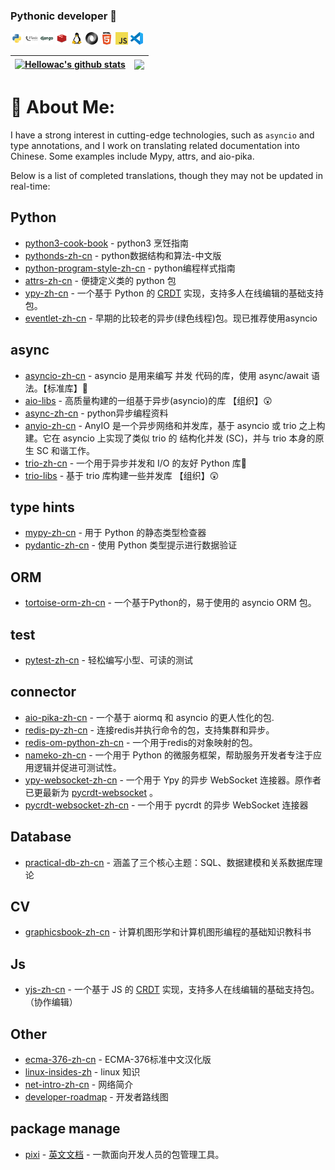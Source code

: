 ### Pythonic developer 👋

<code><img height="20" src="https://raw.githubusercontent.com/github/explore/80688e429a7d4ef2fca1e82350fe8e3517d3494d/topics/python/python.png"></code>
<code><img height="20" src="https://raw.githubusercontent.com/github/explore/80688e429a7d4ef2fca1e82350fe8e3517d3494d/topics/flask/flask.png"></code>
<code><img height="20" src="https://raw.githubusercontent.com/github/explore/80688e429a7d4ef2fca1e82350fe8e3517d3494d/topics/django/django.png"></code>
<code><img height="20" src="https://raw.githubusercontent.com/github/explore/80688e429a7d4ef2fca1e82350fe8e3517d3494d/topics/redis/redis.png"></code>
<code><img height="20" src="https://raw.githubusercontent.com/github/explore/80688e429a7d4ef2fca1e82350fe8e3517d3494d/topics/linux/linux.png"></code>
<code><img height="20" src="https://raw.githubusercontent.com/github/explore/80688e429a7d4ef2fca1e82350fe8e3517d3494d/topics/json/json.png"></code>
<code><img height="20" src="https://raw.githubusercontent.com/github/explore/80688e429a7d4ef2fca1e82350fe8e3517d3494d/topics/html/html.png"></code>
<code><img height="20" src="https://raw.githubusercontent.com/github/explore/80688e429a7d4ef2fca1e82350fe8e3517d3494d/topics/javascript/javascript.png"></code>
<code><img height="20" src="https://raw.githubusercontent.com/github/explore/80688e429a7d4ef2fca1e82350fe8e3517d3494d/topics/visual-studio-code/visual-studio-code.png"></code>


| <a href="https://github.com/hellowac/ecma-376-zh-cn"><img align="center" src="https://github-readme-stats.vercel.app/api?username=hellowac&show_icons=true&title_color=9925be&text_color=2596be&bg_color=ffffff&hide_border=true" alt="Hellowac's github stats" /></a> | <a href="https://github.com/hellowac/ecma-376-zh-cn"><img align="center" src="https://github-readme-stats.vercel.app/api/top-langs/?username=hellowac&layout=compact&theme=buefy&hide_border=true" /></a> |
| ------------- | ------------- |


# 🐔 About Me:

I have a strong interest in cutting-edge technologies, such as `asyncio` and type annotations, and I work on translating related documentation into Chinese. Some examples include Mypy, attrs, and aio-pika.

Below is a list of completed translations, though they may not be updated in real-time:

## Python

- [python3-cook-book](https://hellowac.github.io/python3-cookbook-zh-cn/) - python3 烹饪指南
- [pythonds-zh-cn](https://hellowac.github.io/pythonds-zh-cn/)  - python数据结构和算法-中文版
- [python-program-style-zh-cn](https://hellowac.github.io/python-program-style-zh-cn/)  - python编程样式指南
- [attrs-zh-cn](https://hellowac.github.io/attrs-zh-cn) - 便捷定义类的 python 包
- [ypy-zh-cn](https://hellowac.github.io/ypy-zh-cn/) - 一个基于 Python 的 [CRDT](https://hellowac.github.io/yjs-zh-cn/crdt-algorithm/) 实现，支持多人在线编辑的基础支持包。
- [eventlet-zh-cn](https://hellowac.github.io/eventlet-zh-cn) - 早期的比较老的异步(绿色线程)包。现已推荐使用asyncio

## async

- [asyncio-zh-cn](https://docs.python.org/zh-cn/3/library/asyncio.html) - asyncio 是用来编写 并发 代码的库，使用 async/await 语法。【标准库】🌠
- [aio-libs](https://github.com/aio-libs) - 高质量构建的一组基于异步(asyncio)的库 【组织】😲
- [async-zh-cn](https://hellowac.github.io/async-zh-cn/)  - python异步编程资料
- [anyio-zh-cn](https://hellowac.github.io/anyio-zh-cn/)  - AnyIO 是一个异步网络和并发库，基于 asyncio 或 trio 之上构建。它在 asyncio 上实现了类似 trio 的 结构化并发 (SC)，并与 trio 本身的原生 SC 和谐工作。
- [trio-zh-cn](https://hellowac.github.io/trio-zh-cn/)  - 一个用于异步并发和 I/O 的友好 Python 库🌟
- [trio-libs](https://github.com/python-trio) - 基于 trio 库构建一些并发库 【组织】😲

## type hints

- [mypy-zh-cn](https://hellowac.github.io/mypy-zh-cn) - 用于 Python 的静态类型检查器
- [pydantic-zh-cn](https://hellowac.github.io/pydantic-zh-cn/) - 使用 Python 类型提示进行数据验证

## ORM

- [tortoise-orm-zh-cn](https://hellowac.github.io/tortoise-orm-zh-cn) - 一个基于Python的，易于使用的 asyncio ORM 包。

## test

- [pytest-zh-cn](https://hellowac.github.io/pytest-zh-cn/) - 轻松编写小型、可读的测试

## connector

- [aio-pika-zh-cn](https://hellowac.github.io/aio-pika-zh-cn) - 一个基于 aiormq 和 asyncio 的更人性化的包.
- [redis-py-zh-cn](https://hellowac.github.io/redis-py-zh-cn) - 连接redis并执行命令的包，支持集群和异步。
- [redis-om-python-zh-cn](https://hellowac.github.io/redis-om-python-zh-cn) - 一个用于redis的对象映射的包。
- [nameko-zh-cn](https://hellowac.github.io/nameko-zh-cn/) - 一个用于 Python 的微服务框架，帮助服务开发者专注于应用逻辑并促进可测试性。
- [ypy-websocket-zh-cn](https://hellowac.github.io/ypy-websocket-zh-cn/) - 一个用于 Ypy 的异步 WebSocket 连接器。原作者已更最新为 [pycrdt-websocket](https://github.com/jupyter-server/pycrdt-websocket) 。
- [pycrdt-websocket-zh-cn](https://hellowac.github.io/pycrdt-websocket-zh-cn) - 一个用于 pycrdt 的异步 WebSocket 连接器

## Database

- [practical-db-zh-cn](https://hellowac.github.io/practical_db_textbook-zh-cn/index.html) - 涵盖了三个核心主题：SQL、数据建模和关系数据库理论

## CV

- [graphicsbook-zh-cn](https://hellowac.github.io/graphicsbook-zh-cn) - 计算机图形学和计算机图形编程的基础知识教科书

## Js

- [yjs-zh-cn](https://hellowac.github.io/yjs-zh-cn/) - 一个基于 JS 的 [CRDT](https://hellowac.github.io/yjs-zh-cn/crdt-algorithm/) 实现，支持多人在线编辑的基础支持包。（协作编辑）

## Other

- [ecma-376-zh-cn](https://hellowac.github.io/ecma-376-zh-cn)  - ECMA-376标准中文汉化版
- [linux-insides-zh](https://docs.hust.openatom.club/linux-insides-zh)  - linux 知识
- [net-intro-zh-cn](https://hellowac.github.io/net-intro-zh-cn/) - 网络简介
- [developer-roadmap](https://roadmap.sh/) - 开发者路线图

## package manage

- [pixi](https://github.com/prefix-dev/pixi) - [英文文档](https://pixi.sh/latest/#nushell) - 一款面向开发人员的包管理工具。

<!--
**hellowac/hellowac** is a ✨ _special_ ✨ repository because its `README.md` (this file) appears on your GitHub profile.

Here are some ideas to get you started:

- 🔭 I’m currently working on ...
- 🌱 I’m currently learning ...
- 👯 I’m looking to collaborate on ...
- 🤔 I’m looking for help with ...
- 💬 Ask me about ...
- 📫 How to reach me: ...
- 😄 Pronouns: ...
- ⚡ Fun fact: ...
-->
